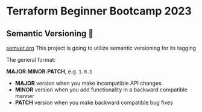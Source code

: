 # Terraform Beginner Bootcamp 2023

## Semantic Versioning :mage:

[semver.org](https://semver.org/)
This project is going to utilize semantic versioning for its tagging

The general format:

**MAJOR.MINOR.PATCH**, e.g. `1.0.1`

- __MAJOR__ version when you make incompatible API changes
- **MINOR** version when you add functionality in a backward compatible manner
- **PATCH** version when you make backward compatible bug fixes

